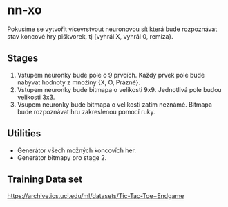 # nn-xo

Pokusíme se vytvořit vícevrstvout neuronovou sít která bude rozpoznávat stav koncové hry piškvorek, tj {vyhrál X, vyhrál 0, remíza}.

## Stages
1. Vstupem neuronky bude pole o 9 prvcích. Každý prvek pole bude nabývat hodnoty z množiny {X, O, Prázné}.
2. Vstupem neuronky bude bitmapa o velikosti 9x9. Jednotlivá pole budou velikosti 3x3.
3. Vsupem neuronky bude bitmapa o velikosti zatím neznámé. Bitmapa bude rozpoznávat hru zakreslenou pomocí ruky.

## Utilities
* Generátor všech možných koncovích her.
* Generátor bitmapy pro stage 2.

## Training Data set
https://archive.ics.uci.edu/ml/datasets/Tic-Tac-Toe+Endgame
